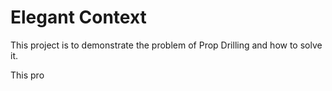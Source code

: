 # Elegant Context
This project is to demonstrate the problem of Prop Drilling and how to solve it.

This pro